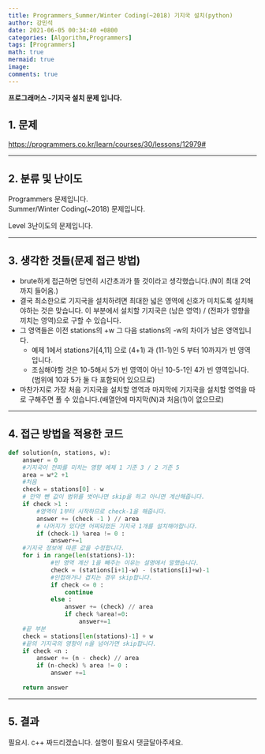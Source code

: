 ```yaml
---
title: Programmers_Summer/Winter Coding(~2018) 기지국 설치(python)
author: 강민석
date: 2021-06-05 00:34:40 +0800
categories: [Algorithm,Programmers]
tags: [Programmers]
math: true
mermaid: true
image: 
comments: true
---
```


**프로그래머스 -기지국 설치 문제 입니다.**

## 1. 문제
<https://programmers.co.kr/learn/courses/30/lessons/12979#>






-----  

## 2. 분류 및 난이도

Programmers 문제입니다.  
Summer/Winter Coding(~2018) 문제입니다.

Level 3난이도의 문제입니다. 


-----  

## 3. 생각한 것들(문제 접근 방법)

- brute하게 접근하면 당연히 시간초과가 뜰 것이라고 생각했습니다.(N이 최대 2억까지 들어옴.)
- 결국 최소한으로 기지국을 설치하려면 최대한 넓은 영역에 신호가 미치도록 설치해야하는 것은 맞습니다. 이 부분에서 설치할 기지국은 (남은 영역) / (전파가 영향을 끼치는 영역)으로 구할 수 있습니다.
- 그 영역들은 이전 stations의 +w 그 다음 stations의 -w의 차이가 남은 영역입니다.
    + 예제 1에서 stations가[4,11] 으로 (4+1) 과 (11-1)인 5 부터 10까지가 빈 영역입니다. 
    + 조심해야할 것은 10-5해서 5가 빈 영역이 아닌 10-5-1인 4가 빈 영역입니다. (범위에 10과 5가 둘 다 포함되어 있으므로)
- 마찬가지로 가장 처음 기지국을 설치할 영역과 마지막에 기지국을 설치할 영역을 따로 구해주면 풀 수 있습니다.(배열안에 마지막(N)과 처음(1)이 없으므로)








-----  

## 4. 접근 방법을 적용한 코드

```python
def solution(n, stations, w):
    answer = 0
    #기지국이 전파를 미치는 영향 예제 1 기준 3 / 2 기준 5
    area = w*2 +1
    #처음
    check = stations[0] - w 
    # 만약 뺀 값이 범위를 벗어나면 skip을 하고 아니면 계산해줍니다.
    if check >1 : 
        #영역이 1부터 시작하므로 check-1을 해줍니다.
        answer += (check -1 ) // area
        # 나머지가 있다면 어찌되었든 기지국 1개를 설치해야합니다.
        if (check-1) %area != 0 :
            answer+=1
    #기지국 정보에 따른 값을 수정합니다.
    for i in range(len(stations)-1):   
            #빈 영역 계산 1을 빼주는 이유는 설명에서 말했습니다.
            check = (stations[i+1]-w) - (stations[i]+w)-1
            #인접하거나 겹치는 경우 skip합니다.
            if check <= 0 : 
                continue
            else : 
                answer += (check) // area
                if check %area!=0:
                    answer+=1
    #끝 부분            
    check = stations[len(stations)-1] + w
    #끝의 기지국의 영향이 n을 넘어가면 skip합니다.
    if check <n : 
        answer += (n - check) // area
        if (n-check) % area != 0 :
            answer +=1
            
    return answer
```


-----



## 5. 결과

필요시. c++ 짜드리겠습니다. 설명이 필요시 댓글달아주세요.















 
